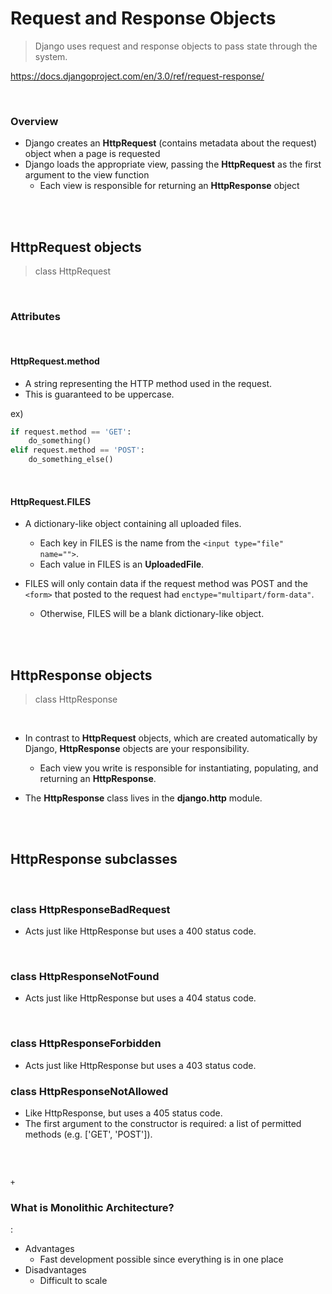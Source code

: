 # Request and Response Objects

> Django uses request and response objects to pass state through the system.

<https://docs.djangoproject.com/en/3.0/ref/request-response/>

<br>

### Overview

- Django creates an **HttpRequest** (contains metadata about the request) object when a page is requested
- Django loads the appropriate view, passing the **HttpRequest** as the first argument to the view function
  - Each view is responsible for returning an **HttpResponse** object

<br>

<br>

## HttpRequest objects

> class HttpRequest

<br>

### Attributes

<br>

#### HttpRequest.method

- A string representing the HTTP method used in the request.
- This is guaranteed to be uppercase.

ex)

```python
if request.method == 'GET':
    do_something()
elif request.method == 'POST':
    do_something_else()
```

<br>

#### HttpRequest.FILES

- A dictionary-like object containing all uploaded files.
  - Each key in FILES is the name from the `<input type="file" name="">`.
  - Each value in FILES is an **UploadedFile**.

- FILES will only contain data if the request method was POST and the `<form>` that posted to the request had `enctype="multipart/form-data"`.
  - Otherwise, FILES will be a blank dictionary-like object.

<br>

<br>

## HttpResponse objects

> class HttpResponse

<br>

- In contrast to **HttpRequest** objects, which are created automatically by Django, **HttpResponse** objects are your responsibility.
  - Each view you write is responsible for instantiating, populating, and returning an **HttpResponse**.

- The **HttpResponse** class lives in the **django.http** module.

<br>

<br>

## HttpResponse subclasses

<br>

### class HttpResponseBadRequest

- Acts just like HttpResponse but uses a 400 status code.

<br>

### class HttpResponseNotFound

- Acts just like HttpResponse but uses a 404 status code.

<br>

### class HttpResponseForbidden

- Acts just like HttpResponse but uses a 403 status code.

### class HttpResponseNotAllowed

- Like HttpResponse, but uses a 405 status code.
- The first argument to the constructor is required: a list of permitted methods (e.g. ['GET', 'POST']).

<br>

<br>

`+`

### What is Monolithic Architecture?

:

- Advantages
  - Fast development possible since everything is in one place
- Disadvantages
  - Difficult to scale 
